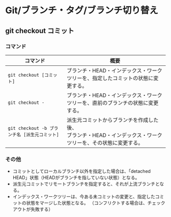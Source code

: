 # Git/ブランチ・タグ/ブランチ切り替え

## git checkout コミット

### コマンド

| コマンド                                      | 概要                                                         |
| --------------------------------------------- | ------------------------------------------------------------ |
| `git checkout [コミット]`                     | ブランチ・HEAD・インデックス・ワークツリーを、指定したコミットの状態に変更する。 |
| `git checkout -`                              | ブランチ・HEAD・インデックス・ワークツリーを、直前のブランチの状態に変更する。 |
| `git checkout -b ブランチ名 [派生元コミット]` | 派生元コミットからブランチを作成した後、<br />ブランチ・HEAD・インデックス・ワークツリーを、その状態に変更する。 |

### その他

- コミットとしてローカルブランチ以外を指定した場合は、「detached HEAD」状態（HEADがブランチを指していない状態）となる。
- 派生元コミットでリモートブランチを指定すると、それが上流ブランチとなる。
- インデックス・ワークツリーは、今ある未コミットの変更と、指定したコミットの状態をマージした状態となる。
  （コンフリクトする場合は、チェックアウトが失敗する）
